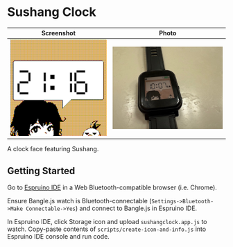 # Sushang Clock

Screenshot                                 | Photo
:-----------------------------------------:|:--------------------------------------------:
![Sushang clock face](docs/screenshot.png) | ![Sushang clock face photo](docs/photo.jpg) |



A clock face featuring Sushang.

## Getting Started

Go to [Espruino IDE](https://www.espruino.com/ide/#) in a Web
Bluetooth-compatible browser (i.e. Chrome).

Ensure Bangle.js watch is Bluetooth-connectable (`Settings->Bluetooth->Make
Connectable->Yes`) and connect to Bangle.js in Espruino IDE.

In Espruino IDE, click Storage icon and upload `sushangclock.app.js` to watch.
Copy-paste contents of `scripts/create-icon-and-info.js` into Espruino IDE
console and run code.